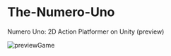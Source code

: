 # The-Numero-Uno
Numero Uno: 2D Action Platformer on Unity (preview)

![previewGame](https://user-images.githubusercontent.com/54890382/175816326-49b1627d-e726-423c-887a-f2a88f27ea4e.png)
